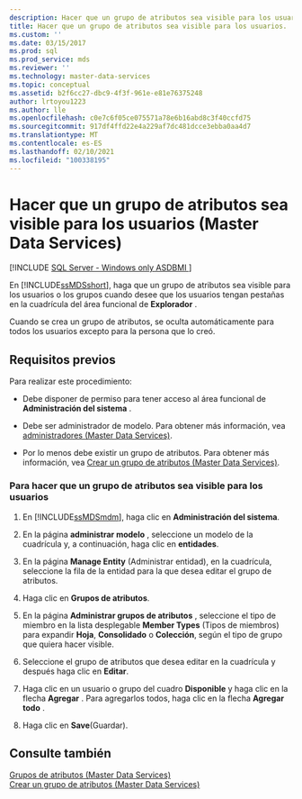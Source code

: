 ```yaml
---
description: Hacer que un grupo de atributos sea visible para los usuarios (Master Data Services)
title: Hacer que un grupo de atributos sea visible para los usuarios.
ms.custom: ''
ms.date: 03/15/2017
ms.prod: sql
ms.prod_service: mds
ms.reviewer: ''
ms.technology: master-data-services
ms.topic: conceptual
ms.assetid: b2f6cc27-dbc9-4f3f-961e-e81e76375248
author: lrtoyou1223
ms.author: lle
ms.openlocfilehash: c0e7c6f05ce075571a78e6b16abd8c3f40ccfd75
ms.sourcegitcommit: 917df4ffd22e4a229af7dc481dcce3ebba0aa4d7
ms.translationtype: MT
ms.contentlocale: es-ES
ms.lasthandoff: 02/10/2021
ms.locfileid: "100338195"
---
```

# <a name="make-an-attribute-group-visible-to-users-master-data-services"></a>Hacer que un grupo de atributos sea visible para los usuarios (Master Data Services)

[!INCLUDE [SQL Server - Windows only ASDBMI  ](../includes/applies-to-version/sql-windows-only-asdbmi.md)]

  En [!INCLUDE[ssMDSshort](../includes/ssmdsshort-md.md)], haga que un grupo de atributos sea visible para los usuarios o los grupos cuando desee que los usuarios tengan pestañas en la cuadrícula del área funcional de **Explorador** .  
  
 Cuando se crea un grupo de atributos, se oculta automáticamente para todos los usuarios excepto para la persona que lo creó.  
  
## <a name="prerequisites"></a>Requisitos previos  
 Para realizar este procedimiento:  
  
-   Debe disponer de permiso para tener acceso al área funcional de **Administración del sistema** .  
  
-   Debe ser administrador de modelo. Para obtener más información, vea [administradores &#40;Master Data Services&#41;](../master-data-services/administrators-master-data-services.md).  
  
-   Por lo menos debe existir un grupo de atributos. Para obtener más información, vea [Crear un grupo de atributos &#40;Master Data Services&#41;](../master-data-services/create-an-attribute-group-master-data-services.md).  
  
### <a name="to-make-an-attribute-group-visible-to-users"></a>Para hacer que un grupo de atributos sea visible para los usuarios  
  
1.  En [!INCLUDE[ssMDSmdm](../includes/ssmdsmdm-md.md)], haga clic en **Administración del sistema**.  
  
2.  En la página **administrar modelo** , seleccione un modelo de la cuadrícula y, a continuación, haga clic en **entidades**.  
  
3.  En la página **Manage Entity** (Administrar entidad), en la cuadrícula, seleccione la fila de la entidad para la que desea editar el grupo de atributos.  
  
4.  Haga clic en **Grupos de atributos**.  
  
5.  En la página **Administrar grupos de atributos** , seleccione el tipo de miembro en la lista desplegable **Member Types** (Tipos de miembros) para expandir **Hoja**, **Consolidado** o **Colección**, según el tipo de grupo que quiera hacer visible.  
  
6.  Seleccione el grupo de atributos que desea editar en la cuadrícula y después haga clic en **Editar**.  
  
7.  Haga clic en un usuario o grupo del cuadro **Disponible** y haga clic en la flecha **Agregar** . Para agregarlos todos, haga clic en la flecha **Agregar todo** .  
  
8.  Haga clic en **Save**(Guardar).  
  
## <a name="see-also"></a>Consulte también  
 [Grupos de atributos &#40;Master Data Services&#41;](../master-data-services/attribute-groups-master-data-services.md)   
 [Crear un grupo de atributos &#40;Master Data Services&#41;](../master-data-services/create-an-attribute-group-master-data-services.md)  
  
  

